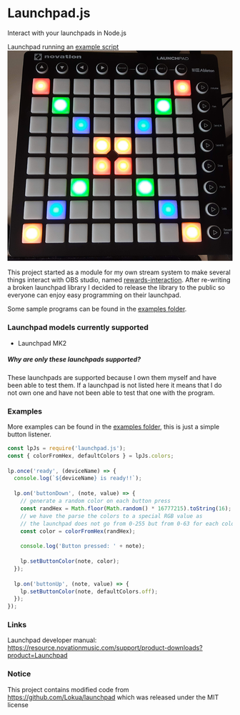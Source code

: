# Launchpad.js

Interact with your launchpads in Node.js

Launchpad running an [example script](./examples/example.js)
![](./assets/Active_launchpad_resize.png)

This project started as a module for my own stream system to make several things interact with OBS studio, named [rewards-interaction][rewards-interaction].
After re-writing a broken launchpad library I decided to release the library to the public so everyone can enjoy easy programming on their launchpad.

Some sample programs can be found in the [examples folder](./examples).

### Launchpad models currently supported
- Launchpad MK2

##### Why are only these launchpads supported?
These launchpads are supported because I own them myself and have been able to test them.
If a launchpad is not listed here it means that I do not own one and have not been able to test that one with the program.

### Examples
More examples can be found in the [examples folder](./examples), this is just a simple button listener.
```js
const lpJs = require('launchpad.js');
const { colorFromHex, defaultColors } = lpJs.colors;

lp.once('ready', (deviceName) => {
  console.log(`${deviceName} is ready!!`);

  lp.on('buttonDown', (note, value) => {
    // generate a random color on each button press
    const randHex = Math.floor(Math.random() * 16777215).toString(16);
    // we have the parse the colors to a special RGB value as
    // the launchpad does not go from 0-255 but from 0-63 for each color
    const color = colorFromHex(randHex);

    console.log('Button pressed: ' + note);

    lp.setButtonColor(note, color);
  });

  lp.on('buttonUp', (note, value) => {
    lp.setButtonColor(note, defaultColors.off);
  });
});
```

### Links
Launchpad developer manual: https://resource.novationmusic.com/support/product-downloads?product=Launchpad


### Notice
This project contains modified code from https://github.com/Lokua/launchpad which was released under the MIT license

[rewards-interaction]: https://github.com/duncte123/rewards-interaction
